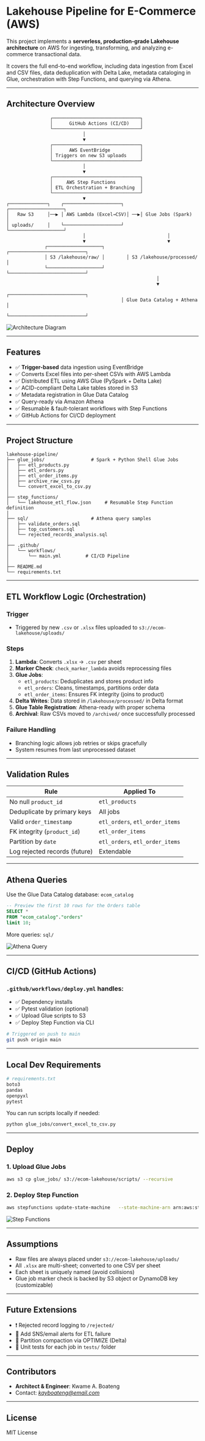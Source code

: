 # Lakehouse Pipeline for E-Commerce (AWS)

This project implements a **serverless, production-grade Lakehouse architecture** on AWS for ingesting, transforming, and analyzing e-commerce transactional data.

It covers the full end-to-end workflow, including data ingestion from Excel and CSV files, data deduplication with Delta Lake, metadata cataloging in Glue, orchestration with Step Functions, and querying via Athena.

---

## Architecture Overview

```
                ┌────────────────────────────────┐
                │      GitHub Actions (CI/CD)    │
                └────────────────────────────────┘
                            │
                            ▼
                ┌────────────────────────────────┐
                │      AWS EventBridge           │
                │ Triggers on new S3 uploads     │
                └────────────────────────────────┘
                            │
                            ▼
                ┌────────────────────────────────┐
                │     AWS Step Functions         │
                │ ETL Orchestration + Branching  │
                └────────────────────────────────┘
                            ▼
┌──────────────┐    ┌─────────────────────┐      ┌────────────────────┐
│   Raw S3     │──▶ │ AWS Lambda (Excel→CSV)│ ──▶│ Glue Jobs (Spark)  │
│ uploads/     │    └─────────────────────┘      └────────────────────┘
                            │                              │
                            ▼                              ▼
              ┌────────────────────┐        ┌────────────────────────────┐
              │ S3 /lakehouse/raw/ │        │ S3 /lakehouse/processed/   │
              └────────────────────┘        └────────────────────────────┘
                                                       │
                                                       ▼
                                          ┌────────────────────────────┐
                                          │ Glue Data Catalog + Athena │
                                          └────────────────────────────┘
```

![Architecture Diagram](diagram/Diagram-Ecommerce.png)

---

## Features

- ✅ **Trigger-based** data ingestion using EventBridge
- ✅ Converts Excel files into per-sheet CSVs with AWS Lambda
- ✅ Distributed ETL using AWS Glue (PySpark + Delta Lake)
- ✅ ACID-compliant Delta Lake tables stored in S3
- ✅ Metadata registration in Glue Data Catalog
- ✅ Query-ready via Amazon Athena
- ✅ Resumable & fault-tolerant workflows with Step Functions
- ✅ GitHub Actions for CI/CD deployment

---

## Project Structure

```
lakehouse-pipeline/
├── glue_jobs/                 # Spark + Python Shell Glue Jobs
│   ├── etl_products.py
│   ├── etl_orders.py
│   ├── etl_order_items.py
│   ├── archive_raw_csvs.py
│   └── convert_excel_to_csv.py
│
├── step_functions/
│   └── lakehouse_etl_flow.json     # Resumable Step Function definition
│
├── sql/                       # Athena query samples
│   ├── validate_orders.sql
│   ├── top_customers.sql
│   └── rejected_records_analysis.sql
│
├── .github/
│   └── workflows/
│       └── main.yml         # CI/CD Pipeline
│
├── README.md
└── requirements.txt
```

---

## ETL Workflow Logic (Orchestration)

### Trigger

- Triggered by new `.csv` or `.xlsx` files uploaded to `s3://ecom-lakehouse/uploads/`

### Steps

1. **Lambda**: Converts `.xlsx` → `.csv` per sheet
2. **Marker Check**: `check_marker_lambda` avoids reprocessing files
3. **Glue Jobs**:
   - `etl_products`: Deduplicates and stores product info
   - `etl_orders`: Cleans, timestamps, partitions order data
   - `etl_order_items`: Ensures FK integrity (joins to product)
4. **Delta Writes**: Data stored in `/lakehouse/processed/` in Delta format
5. **Glue Table Registration**: Athena-ready with proper schema
6. **Archival**: Raw CSVs moved to `/archived/` once successfully processed

### Failure Handling

- Branching logic allows job retries or skips gracefully
- System resumes from last unprocessed dataset

---

## Validation Rules

| Rule                          | Applied To                      |
| ----------------------------- | ------------------------------- |
| No null `product_id`          | `etl_products`                  |
| Deduplicate by primary keys   | All jobs                        |
| Valid `order_timestamp`       | `etl_orders`, `etl_order_items` |
| FK integrity (`product_id`)   | `etl_order_items`               |
| Partition by `date`           | `etl_orders`, `etl_order_items` |
| Log rejected records (future) | Extendable                      |

---

## Athena Queries

Use the Glue Data Catalog database: `ecom_catalog`

```sql
-- Preview the first 10 rows for the Orders table
SELECT * 
FROM "ecom_catalog"."orders" 
limit 10;
```

More queries: `sql/`

![Athena Query](imgs/Athena.png)

---

## CI/CD (GitHub Actions)

### `.github/workflows/deploy.yml` handles:

- ✅ Dependency installs
- ✅ Pytest validation (optional)
- ✅ Upload Glue scripts to S3
- ✅ Deploy Step Function via CLI

```bash
# Triggered on push to main
git push origin main
```

---

## Local Dev Requirements

```bash
# requirements.txt
boto3
pandas
openpyxl
pytest
```

You can run scripts locally if needed:

```bash
python glue_jobs/convert_excel_to_csv.py
```

---

## Deploy

### 1. Upload Glue Jobs

```bash
aws s3 cp glue_jobs/ s3://ecom-lakehouse/scripts/ --recursive
```

### 2. Deploy Step Function

```bash
aws stepfunctions update-state-machine   --state-machine-arn arn:aws:states:<region>:<acct>:stateMachine:lakehouse-orchestration   --definition file://step_functions/lakehouse_etl_flow.json
```

![Step Functions](imgs/StepFunction.png)

---

## Assumptions

- Raw files are always placed under `s3://ecom-lakehouse/uploads/`
- All `.xlsx` are multi-sheet; converted to one CSV per sheet
- Each sheet is uniquely named (avoid collisions)
- Glue job marker check is backed by S3 object or DynamoDB key (customizable)

---

## Future Extensions

- ❗ Rejected record logging to `/rejected/`
- 📩 Add SNS/email alerts for ETL failure
- 🧹 Partition compaction via OPTIMIZE (Delta)
- 🧪 Unit tests for each job in `tests/` folder

---

## Contributors

- **Architect & Engineer**: Kwame A. Boateng
- Contact: *kayboateng@email.com*

---

## License

MIT License 
